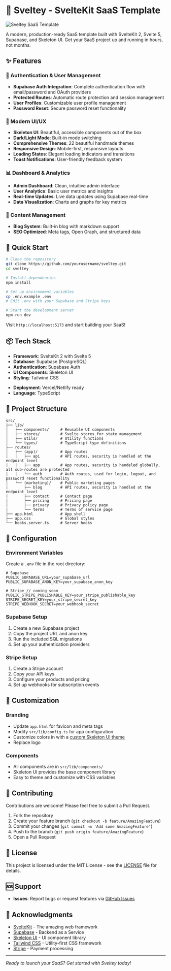 # 🚀 Sveltey - SvelteKit SaaS Template

![Sveltey SaaS Template](https://github.com/user-attachments/assets/5dc91129-ebc7-4458-98b6-1862c6de4428)

A modern, production-ready SaaS template built with SvelteKit 2, Svelte 5, Supabase, and Skeleton UI. Get your SaaS project up and running in hours, not months.

## ✨ Features

### 🔐 Authentication & User Management
- **Supabase Auth Integration**: Complete authentication flow with email/password and OAuth providers
- **Protected Routes**: Automatic route protection and session management
- **User Profiles**: Customizable user profile management
- **Password Reset**: Secure password reset functionality

### 🎨 Modern UI/UX
- **Skeleton UI**: Beautiful, accessible components out of the box
- **Dark/Light Mode**: Built-in mode switching
- **Comprehensive Themes**: 22 beautiful handmade themes
- **Responsive Design**: Mobile-first, responsive layouts
- **Loading States**: Elegant loading indicators and transitions
- **Toast Notifications**: User-friendly feedback system

### 📊 Dashboard & Analytics
- **Admin Dashboard**: Clean, intuitive admin interface
- **User Analytics**: Basic user metrics and insights
- **Real-time Updates**: Live data updates using Supabase real-time
- **Data Visualization**: Charts and graphs for key metrics

### 📝 Content Management
- **Blog System**: Built-in blog with markdown support
- **SEO Optimized**: Meta tags, Open Graph, and structured data

<!-- ### 💳 Payments & Subscriptions
- **Stripe Integration**: Ready-to-use payment processing
- **Subscription Plans**: Flexible pricing tiers
- **Billing Management**: Customer billing portal
- **Webhook Handling**: Secure webhook processing -->

## 🚀 Quick Start

```bash
# Clone the repository
git clone https://github.com/yourusername/sveltey.git
cd sveltey

# Install dependencies
npm install

# Set up environment variables
cp .env.example .env
# Edit .env with your Supabase and Stripe keys

# Start the development server
npm run dev
```

Visit `http://localhost:5173` and start building your SaaS!

## 📦 Tech Stack

- **Framework**: SvelteKit 2 with Svelte 5
- **Database**: Supabase (PostgreSQL)
- **Authentication**: Supabase Auth
- **UI Components**: Skeleton UI
- **Styling**: Tailwind CSS
<!-- - **Payments**: Stripe -->
- **Deployment**: Vercel/Netlify ready
- **Language**: TypeScript

## 📁 Project Structure

```
src/
├── lib/
│   ├── components/     # Reusable UI components
│   ├── stores/         # Svelte stores for state management
│   ├── utils/          # Utility functions
│   └── types/          # TypeScript type definitions
├── routes/
│   ├── (app)/          # App routes
|   |   ├── api         # API routes, security is handled at the endpoint level
|   |   ├── app         # App routes, security is handeled globally, all sub-routes are protected
|   |   └── auth        # Auth routes, used for login, logout, and password reset functionality
│   └── (marketing)/    # Public marketing pages
|       ├── blog        # API routes, security is handled at the endpoint level
|       ├── contact     # Contact page
|       ├── pricing     # Pricing page
|       ├── privacy     # Privacy policy page
|       └── terms       # Terms of service page
├── app.html            # App shell
├── app.css             # Global styles
└── hooks.server.ts     # Server hooks
```

## 🔧 Configuration

### Environment Variables

Create a `.env` file in the root directory:

```env
# Supabase
PUBLIC_SUPABASE_URL=your_supabase_url
PUBLIC_SUPABASE_ANON_KEY=your_supabase_anon_key

# Stripe // coming soon
PUBLIC_STRIPE_PUBLISHABLE_KEY=your_stripe_publishable_key
STRIPE_SECRET_KEY=your_stripe_secret_key
STRIPE_WEBHOOK_SECRET=your_webhook_secret

```

### Supabase Setup

1. Create a new Supabase project
2. Copy the project URL and anon key
3. Run the included SQL migrations
4. Set up your authentication providers

### Stripe Setup

1. Create a Stripe account
2. Copy your API keys
3. Configure your products and pricing
4. Set up webhooks for subscription events

## 🎯 Customization

### Branding
- Update `app.html` for favicon and meta tags
- Modify `src/lib/config.ts` for app configuration
- Customize colors in with a [custom Skeleton UI theme](https://www.skeleton.dev/docs/design/themes#custom-themes)
- Replace logo

### Components
- All components are in `src/lib/components/`
- Skeleton UI provides the base component library
- Easy to theme and customize with CSS variables

## 🤝 Contributing

Contributions are welcome! Please feel free to submit a Pull Request.

1. Fork the repository
2. Create your feature branch (`git checkout -b feature/AmazingFeature`)
3. Commit your changes (`git commit -m 'Add some AmazingFeature'`)
4. Push to the branch (`git push origin feature/AmazingFeature`)
5. Open a Pull Request

## 📄 License

This project is licensed under the MIT License - see the [LICENSE](LICENSE) file for details.

## 🆘 Support

- **Issues**: Report bugs or request features via [GitHub Issues](../../issues)

## 🙏 Acknowledgments

- [SvelteKit](https://kit.svelte.dev/) - The amazing web framework
- [Supabase](https://supabase.com/) - Backend as a Service
- [Skeleton UI](https://skeleton.dev/) - UI component library
- [Tailwind CSS](https://tailwindcss.com/) - Utility-first CSS framework
- [Stripe](https://stripe.com/) - Payment processing

---

*Ready to launch your SaaS? Get started with Sveltey today!*
